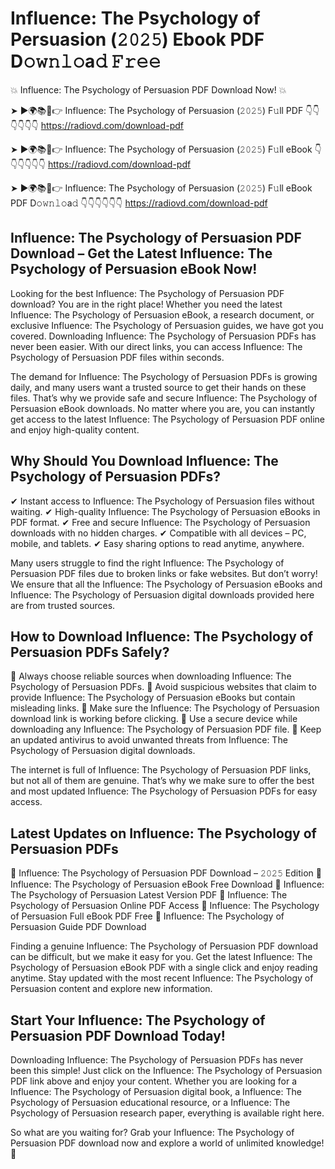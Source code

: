 # Influence: The Psychology of Persuasion (𝟸𝟶𝟸𝟻) Ebook PDF D𝚘𝚠𝚗𝚕𝚘a𝚍 𝙵𝚛𝚎𝚎

💥 Influence: The Psychology of Persuasion PDF Download Now! 💥

➤ ►🌍📚📱👉 Influence: The Psychology of Persuasion (𝟸𝟶𝟸𝟻) F𝚞ll PDF 👇👇👇👇👇👇
https://radiovd.com/download-pdf

➤ ►🌍📚📱👉 Influence: The Psychology of Persuasion (𝟸𝟶𝟸𝟻) F𝚞ll eBook 👇👇👇👇👇👇
https://radiovd.com/download-pdf

➤ ►🌍📚📱👉 Influence: The Psychology of Persuasion (𝟸𝟶𝟸𝟻) F𝚞ll eBook PDF D𝚘𝚠𝚗𝚕𝚘a𝚍 👇👇👇👇👇👇
https://radiovd.com/download-pdf

## Influence: The Psychology of Persuasion PDF Download – Get the Latest Influence: The Psychology of Persuasion eBook Now!

Looking for the best Influence: The Psychology of Persuasion PDF download? You are in the right place! Whether you need the latest Influence: The Psychology of Persuasion eBook, a research document, or exclusive Influence: The Psychology of Persuasion guides, we have got you covered. Downloading Influence: The Psychology of Persuasion PDFs has never been easier. With our direct links, you can access Influence: The Psychology of Persuasion PDF files within seconds.

The demand for Influence: The Psychology of Persuasion PDFs is growing daily, and many users want a trusted source to get their hands on these files. That’s why we provide safe and secure Influence: The Psychology of Persuasion eBook downloads. No matter where you are, you can instantly get access to the latest Influence: The Psychology of Persuasion PDF online and enjoy high-quality content.

## Why Should You Download Influence: The Psychology of Persuasion PDFs?

✔ Instant access to Influence: The Psychology of Persuasion files without waiting.
✔ High-quality Influence: The Psychology of Persuasion eBooks in PDF format.
✔ Free and secure Influence: The Psychology of Persuasion downloads with no hidden charges.
✔ Compatible with all devices – PC, mobile, and tablets.
✔ Easy sharing options to read anytime, anywhere.

Many users struggle to find the right Influence: The Psychology of Persuasion PDF files due to broken links or fake websites. But don’t worry! We ensure that all the Influence: The Psychology of Persuasion eBooks and Influence: The Psychology of Persuasion digital downloads provided here are from trusted sources.

## How to Download Influence: The Psychology of Persuasion PDFs Safely?

📌 Always choose reliable sources when downloading Influence: The Psychology of Persuasion PDFs.
📌 Avoid suspicious websites that claim to provide Influence: The Psychology of Persuasion eBooks but contain misleading links.
📌 Make sure the Influence: The Psychology of Persuasion download link is working before clicking.
📌 Use a secure device while downloading any Influence: The Psychology of Persuasion PDF file.
📌 Keep an updated antivirus to avoid unwanted threats from Influence: The Psychology of Persuasion digital downloads.

The internet is full of Influence: The Psychology of Persuasion PDF links, but not all of them are genuine. That’s why we make sure to offer the best and most updated Influence: The Psychology of Persuasion PDFs for easy access.

## Latest Updates on Influence: The Psychology of Persuasion PDFs

🔹 Influence: The Psychology of Persuasion PDF Download – 𝟸𝟶𝟸𝟻 Edition
🔹 Influence: The Psychology of Persuasion eBook Free Download
🔹 Influence: The Psychology of Persuasion Latest Version PDF
🔹 Influence: The Psychology of Persuasion Online PDF Access
🔹 Influence: The Psychology of Persuasion Full eBook PDF Free
🔹 Influence: The Psychology of Persuasion Guide PDF Download

Finding a genuine Influence: The Psychology of Persuasion PDF download can be difficult, but we make it easy for you. Get the latest Influence: The Psychology of Persuasion eBook PDF with a single click and enjoy reading anytime. Stay updated with the most recent Influence: The Psychology of Persuasion content and explore new information.

## Start Your Influence: The Psychology of Persuasion PDF Download Today!

Downloading Influence: The Psychology of Persuasion PDFs has never been this simple! Just click on the Influence: The Psychology of Persuasion PDF link above and enjoy your content. Whether you are looking for a Influence: The Psychology of Persuasion digital book, a Influence: The Psychology of Persuasion educational resource, or a Influence: The Psychology of Persuasion research paper, everything is available right here.

So what are you waiting for? Grab your Influence: The Psychology of Persuasion PDF download now and explore a world of unlimited knowledge! 🚀